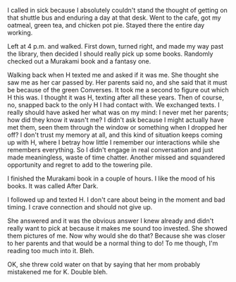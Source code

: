 I called in sick because I absolutely couldn't stand the thought of getting on that shuttle bus and enduring a day at that desk. Went to the cafe, got my oatmeal, green tea, and chicken pot pie. Stayed there the entire day working.

Left at 4 p.m. and walked. First down, turned right, and made my way past the library, then decided I should really pick up some books. Randomly checked out a Murakami book and a fantasy one.

Walking back when H texted me and asked if it was me. She thought she saw me as her car passed by. Her parents said no, and she said that it must be because of the green Converses. It took me a second to figure out which H this was. I thought it was H, texting after all these years. Then of course, no, snapped back to the only H I had contact with. We exchanged texts. I really should have asked her what was on my mind: I never met her parents; how did they know it wasn't me? I didn't ask because I might actually have met them, seen them through the window or something when I dropped her off? I don't trust my memory at all, and this kind of situation keeps coming up with H, where I betray how little I remember our interactions while she remembers everything. So I didn't engage in real conversation and just made meaningless, waste of time chatter. Another missed and squandered opportunity and regret to add to the towering pile.

I finished the Murakami book in a couple of hours. I like the mood of his books. It was called After Dark.

I followed up and texted H. I don't care about being in the moment and bad timing. I crave connection and should not give up.

She answered and it was the obvious answer I knew already and didn't really want to pick at because it makes me sound too invested. She showed them pictures of me. Now why would she do that? Because she was closer to her parents and that would be a normal thing to do! To me though, I'm reading too much into it. Bleh.

OK, she threw cold water on that by saying that her mom probably mistakened me for K. Double bleh.
